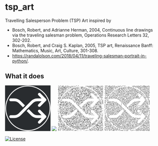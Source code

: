 # tsp_art

Travelling Salesperson Problem (TSP) Art inspired by 

- Bosch, Robert, and Adrianne Herman, 2004, Continuous line drawings via the traveling salesman problem, Operations Research Letters 32, 302-202.
- Bosch, Robert, and Craig S. Kaplan, 2005, TSP art, Renaissance Banff: Mathematics, Music, Art, Culture, 301-308.
- https://randalolson.com/2018/04/11/traveling-salesman-portrait-in-python/.

## What it does

<img src="img/img_0.png" width="150"> <img src="img/img_1.png" width="150"> <img src="img/img_2.png" width="150"> <img src="img/img_3.png" width="150">

[![License](https://img.shields.io/badge/License-MIT-brightgreen.svg)](https://opensource.org/licenses/MIT)
